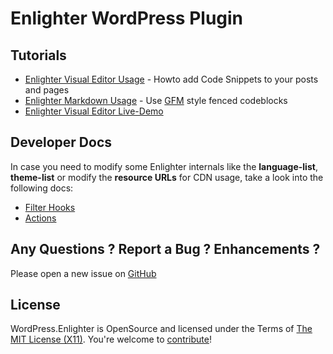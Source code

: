 Enlighter WordPress Plugin
=============================

Tutorials
---------------------------------

* [Enlighter Visual Editor Usage](Usage_VisualEditor.md) - Howto add Code Snippets to your posts and pages
* [Enlighter Markdown Usage](Usage_Markdown.md) - Use [GFM](https://help.github.com/articles/creating-and-highlighting-code-blocks/) style fenced codeblocks
* [Enlighter Visual Editor Live-Demo](https://tinymce.enlighterjs.org/)

Developer Docs
-----------------------

In case you need to modify some Enlighter internals like the **language-list**, **theme-list** or modify the **resource URLs** for CDN usage, take a look into the following docs:

* [Filter Hooks](FilterHooks.md)
* [Actions](ActionsEvents.md)

Any Questions ? Report a Bug ? Enhancements ?
---------------------------------------------
Please open a new issue on [GitHub](https://github.com/EnlighterJS/Plugin.WordPress/issues)

License
-------
WordPress.Enlighter is OpenSource and licensed under the Terms of [The MIT License (X11)](http://opensource.org/licenses/MIT). You're welcome to [contribute](https://github.com/EnlighterJS/Plugin.WordPress/blob/master/CONTRIBUTE.md)!